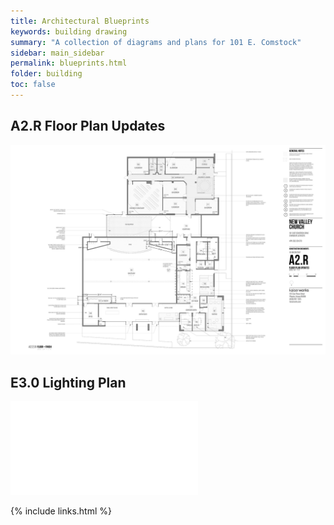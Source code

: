 ```yaml
---
title: Architectural Blueprints
keywords: building drawing
summary: "A collection of diagrams and plans for 101 E. Comstock"
sidebar: main_sidebar
permalink: blueprints.html
folder: building
toc: false
---
```


## A2.R Floor Plan Updates

[![](images/A2RFloorplan.jpg)](images/A2RFloorplan.jpg)

## E3.0 Lighting Plan

[![](documents/E30LightingPlan.pdf)](images/E30LightingPlan.jpg)


{% include links.html %}
